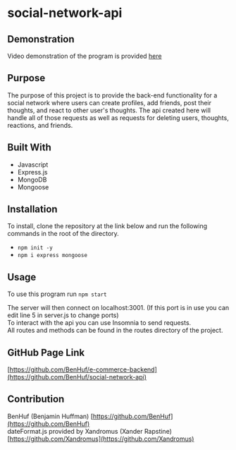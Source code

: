 # social-network-api

## Demonstration
Video demonstration of the program is provided [here](https://drive.google.com/file/d/1470TBeNF_osaHqCMe2V0w7lvRGx0UQx1/view?usp=sharing)

## Purpose
The purpose of this project is to provide the back-end functionality for a social network where users can create profiles, add friends, post their thoughts, and react to other user's thoughts. The api created here will handle all of those requests as well as requests for deleting users, thoughts, reactions, and friends.

## Built With
* Javascript
* Express.js
* MongoDB
* Mongoose

## Installation
To install, clone the repository at the link below and run the following commands in the root of the directory.

* `npm init -y`
* `npm i express mongoose`

## Usage
To use this program run `npm start`

The server will then connect on localhost:3001. (If this port is in use you can edit line 5 in server.js to change ports) </br>
To interact with the api you can use Insomnia to send requests. </br>
All routes and methods can be found in the routes directory of the project. </br>

## GitHub Page Link
[https://github.com/BenHuf/e-commerce-backend](https://github.com/BenHuf/social-network-api)

## Contribution
BenHuf (Benjamin Huffman) [https://github.com/BenHuf](https://github.com/BenHuf) </br>
dateFormat.js provided by Xandromus (Xander Rapstine) [https://github.com/Xandromus](https://github.com/Xandromus)
